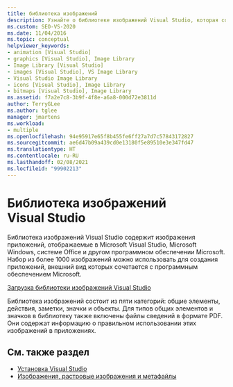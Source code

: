 ```yaml
---
title: библиотека изображений
description: Узнайте о библиотеке изображений Visual Studio, которая содержит образы приложений, которые отображаются в Visual Studio, Windows, Office и другом программном обеспечении от Майкрософт.
ms.custom: SEO-VS-2020
ms.date: 11/04/2016
ms.topic: conceptual
helpviewer_keywords:
- animation [Visual Studio]
- graphics [Visual Studio], Image Library
- Image Library [Visual Studio]
- images [Visual Studio], VS Image Library
- Visual Studio Image Library
- icons [Visual Studio], Image Library
- bitmaps [Visual Studio], Image Library
ms.assetid: f7a2e7c8-3b9f-4f8e-a6a8-000d72e3811d
author: TerryGLee
ms.author: tglee
manager: jmartens
ms.workload:
- multiple
ms.openlocfilehash: 94e95917e65f8b455fe6ff27a7d7c57843172827
ms.sourcegitcommit: ae6d47b09a439cd0e13180f5e89510e3e347fd47
ms.translationtype: HT
ms.contentlocale: ru-RU
ms.lasthandoff: 02/08/2021
ms.locfileid: "99902213"
---
```

# <a name="the-visual-studio-image-library"></a>Библиотека изображений Visual Studio

Библиотека изображений Visual Studio содержит изображения приложений, отображаемые в Microsoft Visual Studio, Microsoft Windows, системе Office и другом программном обеспечении Microsoft. Набор из более 1000 изображений можно использовать для создания приложений, внешний вид которых сочетается с программным обеспечением Microsoft.

[Загрузка библиотеки изображений Visual Studio](https://www.microsoft.com/download/details.aspx?id=35825)

Библиотека изображений состоит из пяти категорий: общие элементы, действия, заметки, значки и объекты. Для типов общих элементов и значков в библиотеку также включены файлы сведений в формате PDF. Они содержат информацию о правильном использовании этих изображений в приложениях.

## <a name="see-also"></a>См. также раздел

- [Установка Visual Studio](../install/install-visual-studio.md)
- [Изображения, растровые изображения и метафайлы](/dotnet/framework/winforms/advanced/images-bitmaps-and-metafiles)
